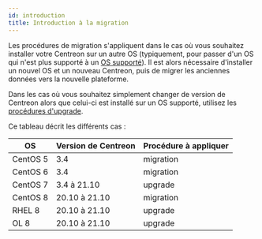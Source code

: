 ```yaml
---
id: introduction
title: Introduction à la migration
---
```


Les procédures de migration s'appliquent dans le cas où vous souhaitez installer votre Centreon sur un autre OS (typiquement, pour passer d'un OS qui n'est plus supporté à un [OS supporté](../installation/prerequisites.md#système-dexploitation)). Il est alors nécessaire d'installer un nouvel OS et un nouveau Centreon, puis de migrer les anciennes données vers la nouvelle plateforme.

Dans les cas où vous souhaitez simplement changer de version de Centreon alors que celui-ci est installé sur un OS supporté, utilisez les [procédures d'upgrade](../upgrade/introduction.md).

Ce tableau décrit les différents cas :

| OS | Version de Centreon | Procédure à appliquer |
| ---- | ---- | ---- |
| CentOS 5 | 3.4 | migration |
| CentOS 6 | 3.4 | migration |
| CentOS 7 | 3.4 à 21.10 | upgrade |
| CentOS 8 | 20.10 à 21.10 | migration |
| RHEL 8 | 20.10 à 21.10 | upgrade |
| OL 8 | 20.10 à 21.10 | upgrade |
